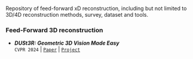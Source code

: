 ###
Repository of feed-forward xD reconstruction, including but not limited to 3D/4D reconstruction methods, survey, dataset and tools. 

### Feed-Forward 3D reconstruction
* **_DUSt3R: Geometric 3D Vision Made Easy_** <br>
`CVPR 2024` | [`Paper`](https://arxiv.org/pdf/2312.14132) | [`Project`](https://dust3r.europe.naverlabs.com/)



